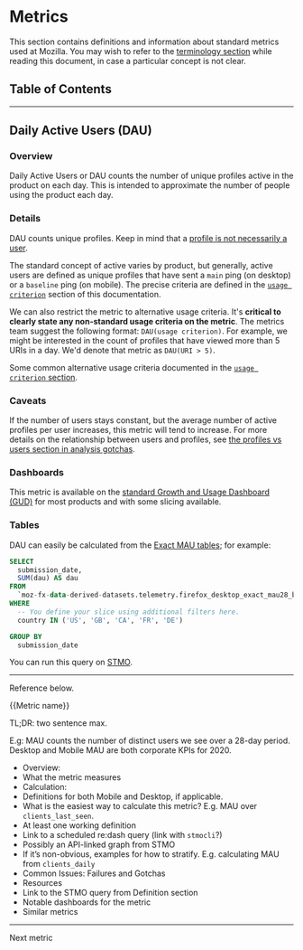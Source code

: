 # Metrics

This section contains definitions and information about standard metrics used at Mozilla.  You may wish to refer to the [terminology section](../concepts/terminology.html) while reading this document, in case a particular concept is not clear.

## Table of Contents

<!-- toc -->

-----

## Daily Active Users (DAU)

### Overview

Daily Active Users or DAU counts the number of unique profiles active in the product on each day.  This is intended to approximate the number of people using the product each day.

### Details

DAU counts unique profiles. Keep in mind that a [profile is not necessarily a user](/concepts/analysis_gotchas.html#profiles-vs-users).

The standard concept of active varies by product, but generally, active users are defined as unique profiles that have sent a `main` ping (on desktop) or a `baseline` ping (on mobile).  The precise criteria are defined in the [`usage criterion`](./usage.md) section of this documentation.

We can also restrict the metric to alternative usage criteria. It's **critical to clearly state any non-standard usage criteria on the metric**. The metrics team suggest the following format: `DAU(usage criterion)`. For example, we might be interested in the count of profiles that have viewed more than 5 URIs in a day. We'd denote that metric as `DAU(URI > 5)`.

Some common alternative usage criteria documented in the [`usage criterion` section](./usage.md).

### Caveats

If the number of users stays constant, but the average number of active profiles per user increases, this metric will tend to increase.  For more details on the relationship between users and profiles, see [the profiles vs users section in analysis gotchas](https://docs.telemetry.mozilla.org/concepts/analysis_gotchas.html#profiles-vs-users).

### Dashboards

This metric is available on the [standard Growth and Usage Dashboard (GUD)](https://go.corp.mozilla.com/gud) for most products and with some slicing available.

### Tables

DAU can easily be calculated from the [Exact MAU tables](https://docs.telemetry.mozilla.org/datasets/bigquery/exact_mau/reference.html); for example:

```sql
SELECT
  submission_date,
  SUM(dau) AS dau
FROM
  `moz-fx-data-derived-datasets.telemetry.firefox_desktop_exact_mau28_by_dimensions_v1`
WHERE
  -- You define your slice using additional filters here.
  country IN ('US', 'GB', 'CA', 'FR', 'DE')

GROUP BY
  submission_date
```

You can run this query on [STMO](https://sql.telemetry.mozilla.org/queries/72012/source).

-----

Reference below.

{{Metric name}}

TL;DR: two sentence max.

E.g: MAU counts the number of distinct users we see over a 28-day period. Desktop and Mobile MAU are both corporate KPIs for 2020.

 - Overview:
  - What the metric measures
 - Calculation:
  - Definitions for both Mobile and Desktop, if applicable.
  - What is the easiest way to calculate this metric? E.g. MAU over `clients_last_seen`.
  - At least one working definition
  - Link to a scheduled re:dash query (link with `stmocli`?)
  - Possibly an API-linked graph from STMO
  - If it’s non-obvious, examples for how to stratify. E.g. calculating MAU from `clients_daily`
 - Common Issues: Failures and Gotchas
 - Resources
  - Link to the STMO query from Definition section
  - Notable dashboards for the metric
  - Similar metrics

 ----

 Next metric
